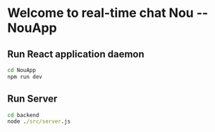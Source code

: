 # Welcome to real-time chat Nou -- NouApp
## Run React application daemon
```cmd
cd NouApp
npm run dev
```
## Run Server
```cmd
cd backend
node ./src/server.js
```

